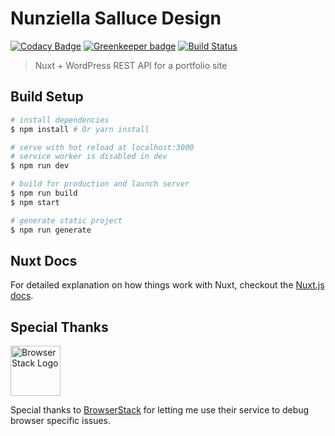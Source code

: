 # Nunziella Salluce Design

[![Codacy Badge](https://api.codacy.com/project/badge/Grade/0f5655f164224918b64acca3bcec15a7)](https://app.codacy.com/app/bovas85/nunziellasalluce.com?utm_source=github.com&utm_medium=referral&utm_content=bovas85/nunziellasalluce.com&utm_campaign=Badge_Grade_Dashboard)
[![Greenkeeper badge](https://badges.greenkeeper.io/bovas85/nunziellasalluce.com.svg)](https://greenkeeper.io/)
[![Build Status](https://travis-ci.org/bovas85/nunziellasalluce.com.svg?branch=master)](https://travis-ci.org/bovas85/nunziellasalluce.com)

> Nuxt + WordPress REST API for a portfolio site

## Build Setup

```bash
# install dependencies
$ npm install # Or yarn install

# serve with hot reload at localhost:3000
# service worker is disabled in dev
$ npm run dev

# build for production and launch server
$ npm run build
$ npm start

# generate static project
$ npm run generate
```

## Nuxt Docs

For detailed explanation on how things work with Nuxt, checkout the [Nuxt.js docs](https://github.com/nuxt/nuxt.js).

## Special Thanks

<a href="https://www.browserstack.com">
  <img src="/assets/browserstack-logo-600x315.png" height="80" title="BrowserStack Logo" alt="BrowserStack Logo" />
</a>

Special thanks to [BrowserStack](https://www.browserstack.com) for letting me use their service to debug browser specific issues.

